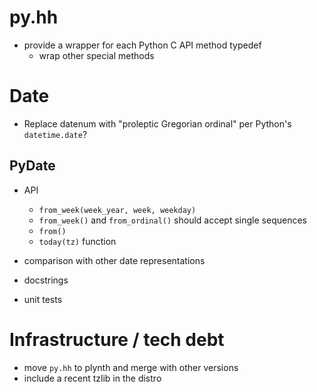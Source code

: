 # py.hh

- provide a wrapper for each Python C API method typedef
  - wrap other special methods


# Date

- Replace datenum with "proleptic Gregorian ordinal" per Python's
  `datetime.date`?

## PyDate

- API

  - `from_week(week_year, week, weekday)`
  - `from_week()` and `from_ordinal()` should accept single sequences
  - `from()`
  - `today(tz)` function

- comparison with other date representations
- docstrings
- unit tests

# Infrastructure / tech debt

- move `py.hh` to plynth and merge with other versions
- include a recent tzlib in the distro


